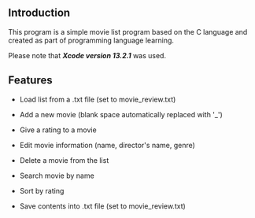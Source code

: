 
## Introduction

This program is a simple movie list program based on the C language and created as part of programming language learning.

Please note that ***Xcode version 13.2.1*** was used. 

## Features

- Load list from a .txt file (set to movie_review.txt)

- Add a new movie (blank space automatically replaced with '_')

- Give a rating to a movie

- Edit movie information (name, director's name, genre)

- Delete a movie from the list

- Search movie by name

- Sort by rating

- Save contents into .txt file (set to movie_review.txt)